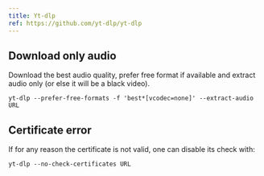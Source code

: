 ```yaml
---
title: Yt-dlp
ref: https://github.com/yt-dlp/yt-dlp
---
```


## Download only audio

Download the best audio quality,
prefer free format if available and extract audio only (or else it will be a black video).

```shell
yt-dlp --prefer-free-formats -f 'best*[vcodec=none]' --extract-audio URL
```

## Certificate error

If for any reason the certificate is not valid,
one can disable its check with:

```shell
yt-dlp --no-check-certificates URL
```
